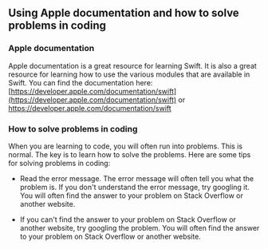 ## Using Apple documentation and how to solve problems in coding

### Apple documentation

Apple documentation is a great resource for learning Swift.  It is also a great resource for learning how to use the various modules that are available in Swift.  You can find the documentation here: [https://developer.apple.com/documentation/swift](https://developer.apple.com/documentation/swift) or https://developer.apple.com/documentation/swift

### How to solve problems in coding

When you are learning to code, you will often run into problems.  This is normal.  The key is to learn how to solve the problems.  Here are some tips for solving problems in coding:

* Read the error message.  The error message will often tell you what the problem is.  If you don't understand the error message, try googling it.  You will often find the answer to your problem on Stack Overflow or another website.

* If you can't find the answer to your problem on Stack Overflow or another website, try googling the problem.  You will often find the answer to your problem on Stack Overflow or another website.


